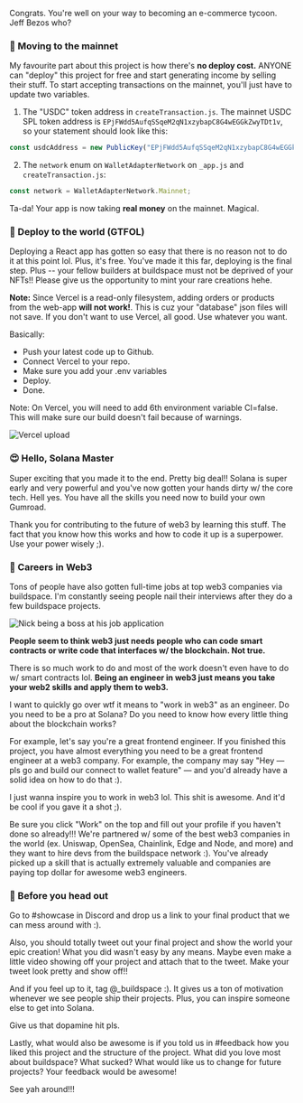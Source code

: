 Congrats. You're well on your way to becoming an e-commerce tycoon. Jeff Bezos who? 

### 🚢 Moving to the mainnet
My favourite part about this project is how there's **no deploy cost.** ANYONE can "deploy" this project for free and start generating income by selling their stuff. To start accepting transactions on the mainnet, you'll just have to update two variables. 

1. The "USDC" token address in `createTransaction.js`. The mainnet USDC SPL token address is `EPjFWdd5AufqSSqeM2qN1xzybapC8G4wEGGkZwyTDt1v`, so your statement should look like this:
```jsx
const usdcAddress = new PublicKey("EPjFWdd5AufqSSqeM2qN1xzybapC8G4wEGGkZwyTDt1v");
```
2. The `network` enum on `WalletAdapterNetwork` on `_app.js` and `createTransaction.js`:
```jsx
const network = WalletAdapterNetwork.Mainnet;
```

Ta-da! Your app is now taking **real money** on the mainnet. Magical.

### 🚀 Deploy to the world (GTFOL)
Deploying a React app has gotten so easy that there is no reason not to do it at this point lol. Plus, it's free. You've made it this far, deploying is the final step. Plus -- your fellow builders at buildspace must not be deprived of your NFTs!! Please give us the opportunity to mint your rare creations hehe.

**Note:** Since Vercel is a read-only filesystem, adding orders or products from the web-app **will not work!**. This is cuz your "database" json files will not save. If you don't want to use Vercel, all good. Use whatever you want.

Basically:

- Push your latest code up to Github. 
- Connect Vercel to your repo.
- Make sure you add your .env variables
- Deploy.
- Done.

Note: On Vercel, you will need to add 6th environment variable CI=false. This will make sure our build doesn't fail because of warnings.

![Vercel upload](https://i.imgur.com/wn2Uhj4.png)


### 😍 Hello, Solana Master
Super exciting that you made it to the end. Pretty big deal!! Solana is super early and very powerful and you've now gotten your hands dirty w/ the core tech. Hell yes. You have all the skills you need now to build your own Gumroad.

Thank you for contributing to the future of web3 by learning this stuff. The fact that you know how this works and how to code it up is a superpower. Use your power wisely ;).

### 🥞 Careers in Web3
Tons of people have also gotten full-time jobs at top web3 companies via buildspace. I'm constantly seeing people nail their interviews after they do a few buildspace projects.

![Nick being a boss at his job application](https://i.imgur.com/CNzLdQc.png)

**People seem to think web3 just needs people who can code smart contracts or write code that interfaces w/ the blockchain. Not true.**

There is so much work to do and most of the work doesn't even have to do w/ smart contracts lol. **Being an engineer in web3 just means you take your web2 skills and apply them to web3.**

I want to quickly go over wtf it means to "work in web3" as an engineer. Do you need to be a pro at Solana? Do you need to know how every little thing about the blockchain works?

For example, let's say you're a great frontend engineer. If you finished this project, you have almost everything you need to be a great frontend engineer at a web3 company. For example, the company may say "Hey — pls go and build our connect to wallet feature" — and you'd already have a solid idea on how to do that :).

I just wanna inspire you to work in web3 lol. This shit is awesome. And it'd be cool if you gave it a shot ;).

Be sure you click "Work" on the top and fill out your profile if you haven't done so already!!! We're partnered w/ some of the best web3 companies in the world (ex. Uniswap, OpenSea, Chainlink, Edge and Node, and more) and they want to hire devs from the buildspace network :). You've already picked up a skill that is actually extremely valuable and companies are paying top dollar for awesome web3 engineers.


### 🌈 Before you head out
Go to #showcase in Discord and drop us a link to your final product that we can mess around with :).

Also, you should totally tweet out your final project and show the world your epic creation! What you did wasn't easy by any means. Maybe even make a little video showing off your project and attach that to the tweet. Make your tweet look pretty and show off!!

And if you feel up to it, tag @_buildspace :). It gives us a ton of motivation whenever we see people ship their projects. Plus, you can inspire someone else to get into Solana.

Give us that dopamine hit pls.

Lastly, what would also be awesome is if you told us in #feedback how you liked this project and the structure of the project. What did you love most about buildspace? What sucked? What would like us to change for future projects? Your feedback would be awesome!

See yah around!!!
